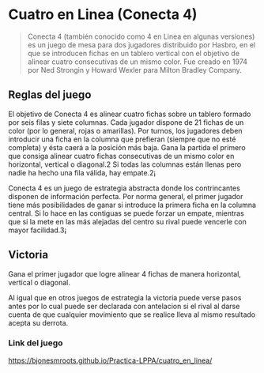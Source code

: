 # Cuatro en Linea (Conecta 4)

> Conecta 4 (también conocido como 4 en Linea en algunas versiones) es un juego de mesa para dos jugadores distribuido por Hasbro, en el que se introducen fichas en un tablero vertical con el objetivo de alinear cuatro consecutivas de un mismo color. Fue creado en 1974 por Ned Strongin y Howard Wexler para Milton Bradley Company.

## Reglas del juego
El objetivo de Conecta 4 es alinear cuatro fichas sobre un tablero formado por seis filas y siete columnas. Cada jugador dispone de 21 fichas de un color (por lo general, rojas o amarillas).​ Por turnos, los jugadores deben introducir una ficha en la columna que prefieran (siempre que no esté completa) y ésta caerá a la posición más baja. Gana la partida el primero que consiga alinear cuatro fichas consecutivas de un mismo color en horizontal, vertical o diagonal.2​ Si todas las columnas están llenas pero nadie ha hecho una fila válida, hay empate.2​¡

Conecta 4 es un juego de estrategia abstracta donde los contrincantes disponen de información perfecta. Por norma general, el primer jugador tiene más posibilidades de ganar si introduce la primera ficha en la columna central. Si lo hace en las contiguas se puede forzar un empate, mientras que si la mete en las más alejadas del centro su rival puede vencerle con mayor facilidad.3​¡

## Victoria
Gana el primer jugador que logre alinear 4 fichas de manera horizontal, vertical o diagonal.

Al igual que en otros juegos de estrategia la victoria puede verse pasos antes por lo cual puede ser declarada con antelacion si el rival al darse cuenta de que cualquier movimiento que se realice lleva al mismo resultado acepta su derrota.

### Link del juego
https://bjonesmroots.github.io/Practica-LPPA/cuatro_en_linea/